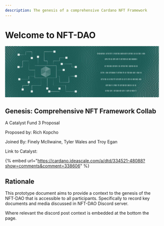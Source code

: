 ```yaml
---
description: The genesis of a comprehensive Cardano NFT Framework
---
```


# Welcome to NFT-DAO

![](.gitbook/assets/image%20%281%29%20%281%29.png)

## Genesis: Comprehensive NFT Framework Collab

A Catalyst Fund 3 Proposal

Proposed by: Rich Kopcho

Joined By: Finely McIIwaine, Tyler Wales and Troy Egan

Link to Catalyst:

{% embed url="https://cardano.ideascale.com/a/dtd/334521-48088?show=comments&comment=338606" %}

## Rationale

This prototype document aims to provide a context to the genesis of the NFT-DAO that is accessible to all participants. Specifically to record key documents and media discussed in NFT-DAO Discord server.

 Where relevant the discord post context is embedded at the bottom the page.

## 







## 


